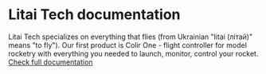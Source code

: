 # Litai Tech documentation

Litai Tech specializes on everything that flies (from Ukrainian "litai (літай)" means "to fly").
Our first product is Colir One - flight controller for model rocketry with everything you needed to launch, monitor, control your rocket. [Check full documentation](../Colir%20One/getting-started)
